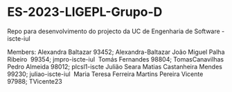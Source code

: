 # ES-2023-LIGEPL-Grupo-D
Repo para desenvolvimento do projecto da UC de Engenharia de Software - iscte-iul 

Members:
Alexandra Baltazar 93452; Alexandra-Baltazar
João Miguel Palha Ribeiro  99354; jmpro-iscte-iul 
Tomás Fernandes 98804; TomasCanavilhas
Pedro Almeida 98012; plcsl1-iscte
Julião Seara Matias Castanheira Mendes  99230; juliao-iscte-iul 
Maria Teresa Ferreira Martins Pereira Vicente  97988; TVicente23
